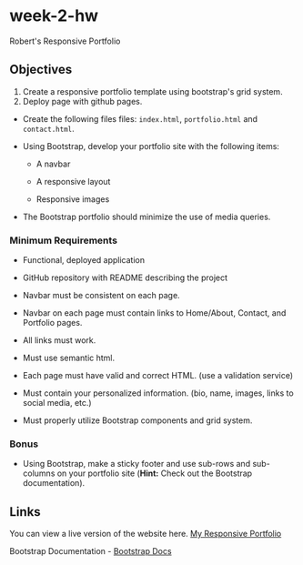 # week-2-hw

Robert's Responsive Portfolio

## Objectives

1. Create a responsive portfolio template using bootstrap's grid system.
2. Deploy page with github pages.

- Create the following files files: `index.html`, `portfolio.html` and `contact.html`.

- Using Bootstrap, develop your portfolio site with the following items:

  - A navbar

  - A responsive layout

  - Responsive images

- The Bootstrap portfolio should minimize the use of media queries.

### Minimum Requirements

- Functional, deployed application

- GitHub repository with README describing the project

- Navbar must be consistent on each page.

- Navbar on each page must contain links to Home/About, Contact, and Portfolio pages.

- All links must work.

- Must use semantic html.

- Each page must have valid and correct HTML. (use a validation service)

- Must contain your personalized information. (bio, name, images, links to social media, etc.)

- Must properly utilize Bootstrap components and grid system.

### Bonus

- Using Bootstrap, make a sticky footer and use sub-rows and sub-columns on your portfolio site (**Hint:** Check out the Bootstrap documentation).

## Links

You can view a live version of the website here. [My Responsive Portfolio](https://jones9682.github.io/week-2-hw/ "A Bootstrap powered portfolio")

Bootstrap Documentation - [Bootstrap Docs](https://getbootstrap.com/docs/3.3/getting-started/ "Bootstrap Documentation")
